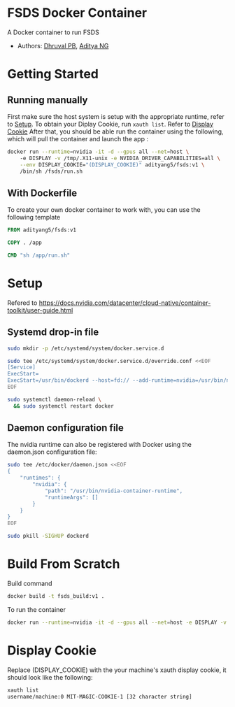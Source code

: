 # FSDS Docker Container

A Docker container to run FSDS

- Authors: [Dhruval PB](http://github.com/Dhruval360), [Aditya NG](http://github.com/AdityaNG)

# Getting Started

## Running manually

First make sure the host system is setup with the appropriate runtime, refer to [Setup](#setup).
To obtain your Diplay Cookie, run `xauth list`. Refer to [Display Cookie](#display-cookie)
After that, you should be able run the container using the following, which will pull the container and launch the app :

```bash
docker run --runtime=nvidia -it -d --gpus all --net=host \ 
	-e DISPLAY -v /tmp/.X11-unix -e NVIDIA_DRIVER_CAPABILITIES=all \
	--env DISPLAY_COOKIE="(DISPLAY_COOKIE)" adityang5/fsds:v1 \ 
	/bin/sh /fsds/run.sh
```

## With Dockerfile

To create your own docker container to work with, you can use the following template

```Dockerfile
FROM adityang5/fsds:v1

COPY . /app

CMD "sh /app/run.sh"
```

# Setup

Refered to https://docs.nvidia.com/datacenter/cloud-native/container-toolkit/user-guide.html

## Systemd drop-in file

```bash
sudo mkdir -p /etc/systemd/system/docker.service.d

sudo tee /etc/systemd/system/docker.service.d/override.conf <<EOF
[Service]
ExecStart=
ExecStart=/usr/bin/dockerd --host=fd:// --add-runtime=nvidia=/usr/bin/nvidia-container-runtime
EOF

sudo systemctl daemon-reload \
  && sudo systemctl restart docker
```

## Daemon configuration file

The nvidia runtime can also be registered with Docker using the daemon.json configuration file:

```bash
sudo tee /etc/docker/daemon.json <<EOF
{
    "runtimes": {
        "nvidia": {
            "path": "/usr/bin/nvidia-container-runtime",
            "runtimeArgs": []
        }
    }
}
EOF

sudo pkill -SIGHUP dockerd
```


# Build From Scratch  

Build command 

```bash
docker build -t fsds_build:v1 .
```

To run the container

```bash
docker run --runtime=nvidia -it -d --gpus all --net=host -e DISPLAY -v /tmp/.X11-unix -e NVIDIA_DRIVER_CAPABILITIES=all --env DISPLAY_COOKIE="(DISPLAY_COOKIE)" fsds_build:v1 /bin/sh /fsds/run.sh
```

# Display Cookie

Replace (DISPLAY_COOKIE) with the your machine's xauth display cookie, it should look like the following: 
```bash
xauth list
username/machine:0 MIT-MAGIC-COOKIE-1 [32 character string]
```



